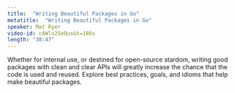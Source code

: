 ```yaml
---
title:  "Writing Beautiful Packages in Go"
metatitle:  "Writing Beautiful Packages in Go"
speaker: Mat Ryer
video-id: cAWlv2SeQus&t=186s
length: "38:47"
---
```

Whether for internal use, or destined for open-source stardom, writing good packages with clean and clear APIs will greatly increase the chance that the code is used and reused. Explore best practices, goals, and idioms that help make beautiful packages.
